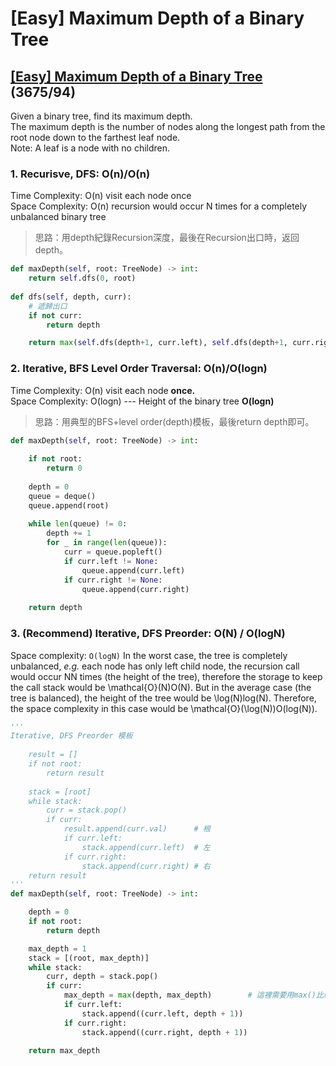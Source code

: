 # \[Easy\] Maximum Depth of a Binary Tree

## [\[Easy\] Maximum Depth of a Binary Tree](https://leetcode.com/problems/maximum-depth-of-binary-tree/)         \(3675/94\)

Given a binary tree, find its maximum depth.  
The maximum depth is the number of nodes along the longest path from the root node down to the farthest leaf node.  
Note: A leaf is a node with no children.

### 1. Recurisve, DFS: O\(n\)/O\(n\)

Time Complexity: O\(n\) visit each node once  
Space Complexity: O\(n\) recursion would occur N times for a completely unbalanced binary tree

> 思路：用depth紀錄Recursion深度，最後在Recursion出口時，返回depth。

```python
def maxDepth(self, root: TreeNode) -> int:
    return self.dfs(0, root)
       
def dfs(self, depth, curr):
    # 遞歸出口
    if not curr:
        return depth

    return max(self.dfs(depth+1, curr.left), self.dfs(depth+1, curr.right))
```

### 2. Iterative, BFS Level Order Traversal: O\(n\)/O\(logn\)

Time Complexity: O\(n\) visit each node **once.**  
Space Complexity: O\(logn\)  --- Height of the binary tree **O\(logn\)** 

> 思路：用典型的BFS+level order\(depth\)模板，最後return depth即可。

```python
def maxDepth(self, root: TreeNode) -> int:
    
    if not root:
        return 0
    
    depth = 0
    queue = deque()
    queue.append(root)
    
    while len(queue) != 0:
        depth += 1
        for _ in range(len(queue)):
            curr = queue.popleft()
            if curr.left != None:
                queue.append(curr.left)
            if curr.right != None:
                queue.append(curr.right)
    
    return depth
```

### 3. \(Recommend\) Iterative, DFS Preorder: O\(N\) / O\(logN\)

Space complexity: `O(logN)` In the worst case, the tree is completely unbalanced, _e.g._ each node has only left child node, the recursion call would occur NN times \(the height of the tree\), therefore the storage to keep the call stack would be \mathcal{O}\(N\)O\(N\). But in the average case \(the tree is balanced\), the height of the tree would be \log\(N\)log\(N\). Therefore, the space complexity in this case would be \mathcal{O}\(\log\(N\)\)O\(log\(N\)\).

```python
'''
Iterative, DFS Preorder 模板
 
    result = []
    if not root:
        return result
        
    stack = [root]
    while stack:
        curr = stack.pop()
        if curr:
            result.append(curr.val)      # 根
            if curr.left:
                stack.append(curr.left)  # 左
            if curr.right:
                stack.append(curr.right) # 右
    return result
'''
def maxDepth(self, root: TreeNode) -> int:

    depth = 0
    if not root:
        return depth

    max_depth = 1
    stack = [(root, max_depth)]
    while stack:
        curr, depth = stack.pop()
        if curr:
            max_depth = max(depth, max_depth)        # 這裡需要用max()比較max_depth
            if curr.left:
                stack.append((curr.left, depth + 1))
            if curr.right:
                stack.append((curr.right, depth + 1))

    return max_depth
```

